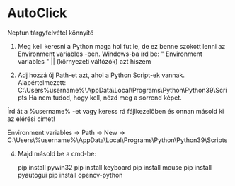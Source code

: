 # AutoClick
Neptun tárgyfelvétel könnyítő


1. Meg kell keresni a Python maga hol fut le, de ez benne szokott lenni az Environment variables -ben. Windows-ba írd be: " Environment variables " || (környezeti váltózók) azt hiszem

2. Adj hozzá új Path-et azt, ahol a Python Script-ek vannak. Alapértelmezett: C:\Users\%username%\AppData\Local\Programs\Python\Python39\Scripts
Ha nem tudod, hogy kell, nézd meg a sorrend képet.

Írd át a %username% -et vagy keress rá fájlkezelőben és onnan másold ki az elérési címet!

Environment variables -> Path -> New -> C:\Users\\%username%\AppData\Local\Programs\Python\Python39\Scripts

4. Majd másold be a cmd-be:

	pip install pywin32
	pip install keyboard
	pip install mouse
	pip install pyautogui
	pip install opencv-python
